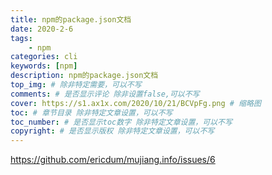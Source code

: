 ```yaml
---
title: npm的package.json文档
date: 2020-2-6
tags: 
    - npm
categories: cli
keywords: [npm]
description: npm的package.json文档
top_img: # 除非特定需要，可以不写
comments: # 是否显示评论 除非设置false,可以不写
cover: https://s1.ax1x.com/2020/10/21/BCVpFg.png # 缩略图
toc: # 章节目录 除非特定文章设置，可以不写
toc_number: # 是否显示toc数字 除非特定文章设置，可以不写
copyright: # 是否显示版权 除非特定文章设置，可以不写
---
```


https://github.com/ericdum/mujiang.info/issues/6


<br>
<br>
<br>
<br>
